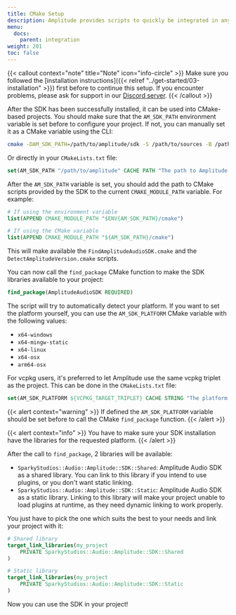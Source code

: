 ```yaml
---
title: CMake Setup
description: Amplitude provides scripts to quickly be integrated in any CMake-based projects.
menu:
  docs:
    parent: integration
weight: 201
toc: false
---
```


{{< callout context="note" title="Note" icon="info-circle" >}}
Make sure you followed the [installation instructions]({{< relref "../get-started/03-installation" >}}) first before to continue this setup. If you encounter problems, please ask for support in our [Discord server](https://discord.gg/QR2uBpzJ5f).
{{< /callout >}}

After the SDK has been successfully installed, it can be used into CMake-based projects. You should make sure that
the `AM_SDK_PATH` environment variable is set before to configure your project. If not, you can manually set it as a
CMake variable using the CLI:

```bash
cmake -DAM_SDK_PATH=/path/to/amplitude/sdk -S /path/to/sources -B /path/to/build
```

Or directly in your `CMakeLists.txt` file:

```cmake
set(AM_SDK_PATH "/path/to/amplitude" CACHE PATH "The path to Amplitude Audio SDK libraries.")
```

After the `AM_SDK_PATH` variable is set, you should add the path to CMake scripts provided by the SDK to the
current `CMAKE_MODULE_PATH` variable. For example:

```cmake
# If using the environment variable
list(APPEND CMAKE_MODULE_PATH "$ENV{AM_SDK_PATH}/cmake")

# If using the CMake variable
list(APPEND CMAKE_MODULE_PATH "${AM_SDK_PATH}/cmake")
```

This will make available the `FindAmplitudeAudioSDK.cmake` and the `DetectAmplitudeVersion.cmake` scripts.

You can now call the `find_package` CMake function to make the SDK libraries available to your project:

```cmake
find_package(AmplitudeAudioSDK REQUIRED)
```
The script will try to automatically detect your platform. If you want to set the platform yourself, you can use the `AM_SDK_PLATFORM` CMake variable with the following values:
- `x64-windows`
- `x64-mingw-static`
- `x64-linux`
- `x64-osx`
- `arm64-osx`

For vcpkg users, it's preferred to let Amplitude use the same vcpkg triplet as the project. This can be done in the `CMakeLists.txt` file:

```cmake
set(AM_SDK_PLATFORM ${VCPKG_TARGET_TRIPLET} CACHE STRING "The platform to use for the Amplitude Audio SDK libraries.")
```

{{< alert context="warning" >}}
If defined the `AM_SDK_PLATFORM` variable should be set before to call the CMake `find_package` function.
{{< /alert >}}

{{< alert context="info" >}}
You have to make sure your SDK installation have the libraries for the requested platform.
{{< /alert >}}

After the call to `find_package`, 2 libraries will be available:

- `SparkyStudios::Audio::Amplitude::SDK::Shared`: Amplitude Audio SDK as a shared library. You can link to this library if you intend to use plugins, or you don't want static linking.
- `SparkyStudios::Audio::Amplitude::SDK::Static`: Amplitude Audio SDK as a static library. Linking to this library will make your project unable to load plugins at runtime, as they need dynamic linking to work properly.

You just have to pick the one which suits the best to your needs and link your project with it:

```cmake
# Shared library
target_link_libraries(my_project
    PRIVATE SparkyStudios::Audio::Amplitude::SDK::Shared
)

# Static library
target_link_libraries(my_project
    PRIVATE SparkyStudios::Audio::Amplitude::SDK::Static
)
```

Now you can use the SDK in your project!
